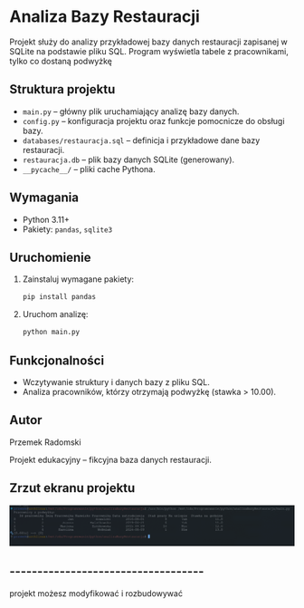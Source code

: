 # Analiza Bazy Restauracji

Projekt służy do analizy przykładowej bazy danych restauracji zapisanej w SQLite na podstawie pliku SQL.
Program wyświetla tabele z pracownikami, tylko co dostaną podwyżkę

## Struktura projektu

- `main.py` – główny plik uruchamiający analizę bazy danych.
- `config.py` – konfiguracja projektu oraz funkcje pomocnicze do obsługi bazy.
- `databases/restauracja.sql` – definicja i przykładowe dane bazy restauracji.
- `restauracja.db` – plik bazy danych SQLite (generowany).
- `__pycache__/` – pliki cache Pythona.

## Wymagania

- Python 3.11+
- Pakiety: `pandas`, `sqlite3`

## Uruchomienie

1. Zainstaluj wymagane pakiety:
    ```bash
    pip install pandas
    ```
2. Uruchom analizę:
    ```bash
    python main.py
    ```

## Funkcjonalności

- Wczytywanie struktury i danych bazy z pliku SQL.
- Analiza pracowników, którzy otrzymają podwyżkę (stawka > 10.00).

## Autor
Przemek Radomski

Projekt edukacyjny – fikcyjna baza danych restauracji.

## Zrzut ekranu projektu

![Zrzut ekranu](screens/screenshot.png)

## -----------------------------------
projekt możesz modyfikować i rozbudowywać


